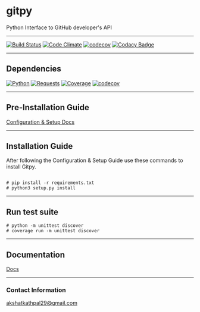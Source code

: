# gitpy

Python Interface to GitHub developer's API

---

[![Build Status](https://travis-ci.org/babygame0ver/gitpy.svg?branch=master&style=flat-square)](https://travis-ci.org/babygame0ver/gitpy)
[![Code Climate](https://codeclimate.com/github/babygame0ver/gitpy.png?style=flat-square)](https://codeclimate.com/github/babygame0ver/gitpy)
[![codecov](https://codecov.io/gh/babygame0ver/gitpy/branch/master/graph/badge.svg)](https://codecov.io/gh/babygame0ver/gitpy)
[![Codacy Badge](https://api.codacy.com/project/badge/Grade/64422e753f1d40c9a7cc039b21f4363a)](https://www.codacy.com/manual/babygame0ver/gitpy?utm_source=github.com&amp;utm_medium=referral&amp;utm_content=babygame0ver/gitpy&amp;utm_campaign=Badge_Grade)

---

## Dependencies

[![Python](https://img.shields.io/badge/python-3.7.4-blue.svg?style=flat-square)](https://www.python.org/downloads/release/python-374/)
[![Requests](https://img.shields.io/badge/requests-2.22.0-blue.svg?style=flat-square)](https://pypi.python.org/pypi/requests/)
[![Coverage](https://img.shields.io/badge/Coverage-4.5.4-blue.svg?style=flat-square)](https://pypi.org/project/coverage/)
[![codecov](https://img.shields.io/badge/codecov-4.5.4-blue.svg?style=flat-square)](https://pypi.org/project/codecov/)

---

## Pre-Installation Guide

[Configuration & Setup Docs](config.md)

---

## Installation Guide

After following the Configuration & Setup Guide use these commands to install Gitpy.

```

# pip install -r requirements.txt
# python3 setup.py install

```

---

## Run test suite

```
# python -m unittest discover
# coverage run -m unittest discover

```

---

## Documentation

[Docs](documentation.rst)

---

### Contact Information

akshatkathpal29@gmail.com
